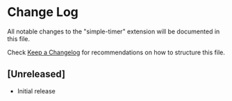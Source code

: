# Change Log

All notable changes to the "simple-timer" extension will be documented in this file.

Check [Keep a Changelog](http://keepachangelog.com/) for recommendations on how to structure this file.

## [Unreleased]

- Initial release